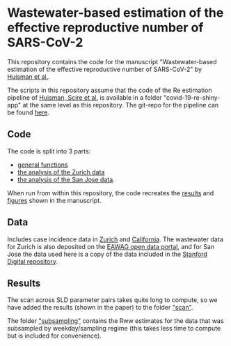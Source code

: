 # Wastewater-based estimation of the effective reproductive number of SARS-CoV-2

This repository contains the code for the manuscript "Wastewater-based estimation of the effective reproductive number of SARS-CoV-2" by [Huisman et al.](https://www.medrxiv.org/content/10.1101/2021.04.29.21255961v1).

The scripts in this repository assume that the code of the Re estimation pipeline of [Huisman, Scire et al.](https://www.medrxiv.org/content/10.1101/2020.11.26.20239368v1) is available in a folder "covid-19-re-shiny-app" at the same level as this repository. The git-repo for the pipeline can be found [here](https://github.com/covid-19-Re/shiny-dailyRe).

## Code
The code is split into 3 parts: 
 - [general functions](./code/wastewater_functions.R)
 - [the analysis of the Zurich data](./code/wastewater_Zurich.R)
 - [the analysis of the San Jose data](./code/wastewater_California.R).

When run from within this repository, the code recreates the [results](./results) and [figures](./figures) shown in the manuscript. 

## Data
Includes case incidence data in [Zurich](./data/ZH_case_incidence_data.csv) and [California](./data/COVID-19_case_counts_by_date.csv). The wastewater data for Zurich is also deposited on the [EAWAG open data portal](https://doi.org/10.25678/0003VC), and for San Jose the data used here is a copy of the data included in the [Stanford Digital repository](https://purl.stanford.edu/bx987vn9177).

## Results
The scan across SLD parameter pairs takes quite long to compute, so we have added the results (shown in the paper) to the folder ["scan"](./scan).

The folder ["subsampling"](./subsampling) contains the Rww estimates for the data that was subsampled by weekday/sampling regime (this takes less time to compute but is included for convenience).

